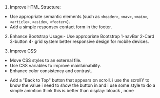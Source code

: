 <!-- 1- HTML -->

1. Improve HTML Structure:

- Use appropriate semantic elements (such as
  `<header>`, `<nav>`, `<main>`, `<article>`, `<aside>`,
  `<footer>`).
- Add a simple responsev contact form in the footer.

2. Enhance Bootstrap Usage:- Use appropriate Bootstrap
   1-navBar
   2-Card
   3-button
   4- grid system better responsive design for mobile devices.

<!-- 2-CSS -->

3.  Improve CSS:

- Move CSS styles to an external file.
- Use CSS variables to improve maintainability.
- Enhance color consistency and contrast.

<!-- JS -->

- Add a "Back to Top" button that appears on scroll.
  i use the scrollY to know the value i need to show the button in
  and i use some style to do a simple animtion
  think this is better than display: bloack , none
